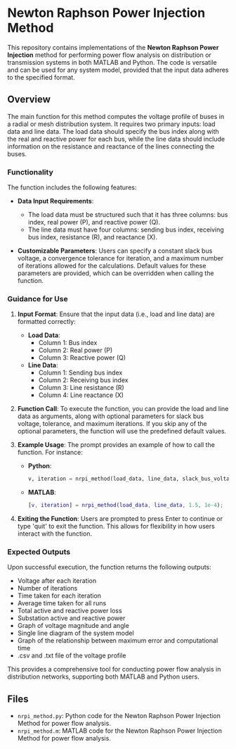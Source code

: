 # Newton Raphson Power Injection Method

This repository contains implementations of the **Newton Raphson Power Injection** method for performing power flow analysis on distribution or transmission systems in both MATLAB and Python. The code is versatile and can be used for any system model, provided that the input data adheres to the specified format.

## Overview

The main function for this method computes the voltage profile of buses in a radial or mesh distribution system. It requires two primary inputs: load data and line data. The load data should specify the bus index along with the real and reactive power for each bus, while the line data should include information on the resistance and reactance of the lines connecting the buses.

### Functionality

The function includes the following features:
- **Data Input Requirements**: 
  - The load data must be structured such that it has three columns: bus index, real power (P), and reactive power (Q).
  - The line data must have four columns: sending bus index, receiving bus index, resistance (R), and reactance (X).
  
- **Customizable Parameters**: Users can specify a constant slack bus voltage, a convergence tolerance for iteration, and a maximum number of iterations allowed for the calculations. Default values for these parameters are provided, which can be overridden when calling the function.

### Guidance for Use

1. **Input Format**: Ensure that the input data (i.e., load and line data) are formatted correctly:
   - **Load Data**: 
     - Column 1: Bus index
     - Column 2: Real power (P)
     - Column 3: Reactive power (Q)
   - **Line Data**: 
     - Column 1: Sending bus index
     - Column 2: Receiving bus index
     - Column 3: Line resistance (R)
     - Column 4: Line reactance (X)

2. **Function Call**: To execute the function, you can provide the load and line data as arguments, along with optional parameters for slack bus voltage, tolerance, and maximum iterations. If you skip any of the optional parameters, the function will use the predefined default values.

3. **Example Usage**: The prompt provides an example of how to call the function. For instance:
   - **Python**:
     ```python
     v, iteration = nrpi_method(load_data, line_data, slack_bus_voltage=1.5, tolerance=1e-4)
     ```
   - **MATLAB**:
     ```matlab
     [v, iteration] = nrpi_method(load_data, line_data, 1.5, 1e-4);
     ```

4. **Exiting the Function**: Users are prompted to press Enter to continue or type 'quit' to exit the function. This allows for flexibility in how users interact with the function.

### Expected Outputs

Upon successful execution, the function returns the following outputs:
- Voltage after each iteration
- Number of iterations
- Time taken for each iteration
- Average time taken for all runs
- Total active and reactive power loss
- Substation active and reactive power
- Graph of voltage magnitude and angle
- Single line diagram of the system model
- Graph of the relationship between maximum error and computational time
- .csv and .txt file of the voltage profile

This provides a comprehensive tool for conducting power flow analysis in distribution networks, supporting both MATLAB and Python users.

## Files

- `nrpi_method.py`: Python code for the Newton Raphson Power Injection Method for power flow analysis.
- `nrpi_method.m`: MATLAB code for the Newton Raphson Power Injection Method for power flow analysis.
